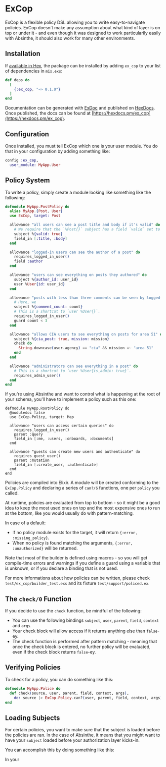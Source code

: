 # ExCop

ExCop is a flexible policy DSL allowing you to write easy-to-navigate policies. ExCop doesn't make any assumption
about what kind of layer is on top or under it - and even though it was designed to work particularily easily
with Absinthe, it should also work for many other environments.

## Installation

If [available in Hex](https://hex.pm/docs/publish), the package can be installed
by adding `ex_cop` to your list of dependencies in `mix.exs`:

```elixir
def deps do
  [
    {:ex_cop, "~> 0.1.0"}
  ]
end
```

Documentation can be generated with [ExDoc](https://github.com/elixir-lang/ex_doc)
and published on [HexDocs](https://hexdocs.pm). Once published, the docs can
be found at [https://hexdocs.pm/ex_cop](https://hexdocs.pm/ex_cop).

## Configuration

Once installed, you must tell ExCop which one is your user module. You do that in your configuration by adding
something like:

```elixir
config :ex_cop,
  user_module: MyApp.User
```

## Policy System

To write a policy, simply create a module looking like something like the following:

```elixir
defmodule MyApp.PostPolicy do
  alias MyApp.{Post, User}
  use ExCop, target: Post

  allowance "all users can see a post title and body if it's valid" do
    # We require that the `%Post{}` subject has a field `valid` set to `true`.
    subject %{valid: true}
    field_in [:title, :body]
  end

  allowance "logged-in users can see the author of a post" do
    requires_logged_in_user()
    field :author
  end

  allowance "users can see everything on posts they authored" do
    subject %{author_id: user_id}
    user %User{id: user_id}
  end

  allowance "posts with less than three comments can be seen by logged-in users" do
    # Here, we 
    subject %{comment_count: count}
    # This is a shortcut to `user %User{}`.
    requires_logged_in_user()
    guard count < 3
  end

  allowance "allows CIA users to see everything on posts for area 51" do
    subject %{cia_post: true, mission: mission}
    check do
      String.downcase(user.agency) == "cia" && mission =~ "area 51"
    end
  end

  allowance "administrators can see everything in a post" do
    # This is a shortcut to `user %User{is_admin: true}`.
    requires_admin_user()
  end
end
```

If you're using Absinthe and want to control what is happening at the root of your schema, you'll have to
implement a policy such as this one:

```
defmodule MyApp.RootPolicy do
  @moduledoc false
  use ExCop.Policy, target: Map

  allowance "users can access certain queries" do
    requires_logged_in_user()
    parent :query
    field_in [:me, :users, :onboards, :documents]
  end

  allowance "guests can create new users and authenticate" do
    requires_guest_user()
    parent :mutation
    field_in [:create_user, :authenticate]
  end
end
```

Policies are compiled into Elixir. A module will be created conforming to the `ExCop.Policy` and
declaring a series of `can?/6` functions, one per `policy` you called.

At runtime, policies are evaluated from top to bottom - so it might be a good idea to keep the most used ones
on top and the most expensive ones to run at the bottom, like you would usually do with pattern-matching.

In case of a default:
- If no policy module exists for the target, it will return `{:error, :missing_policy}`.
- When no policy is found matching the arguments, `{:error, :unauthorized}` will be returned.

Note that most of the builder is defined using macros - so you will get compile-time errors and warnings
if you define a guard using a variable that is unknown, or if you declare a binding that is not used.

For more informations about how policies can be written, please check `test/ex_cop/builder_test.exs` and
its fixture `test/support/policed.ex`.

## The `check/0` Function

If you decide to use the `check` function, be mindful of the following:

- You can use the following bindings `subject`, `user`, `parent`, `field`, `context` and `args`.
- Your check block will allow access if it returns anything else than `false`-ey.
- The check function is performed after pattern matching - meaning that once the check block is entered, no further policy will be evaluated, even if the check block returns `false`-ey.

## Verifying Policies

To check for a policy, you can do something like this:

```elixir
defmodule MyApp.Police do
  def check(source, user, parent, field, context, args),
    do: source |> ExCop.Policy.can?(user, parent, field, context, args)
end
```

## Loading Subjects

For certain policies, you want to make sure that the subject is loaded before the policies are ran. In the
case of Absinthe, it means that you might want to have your `subject` loaded before your authorization layer
kicks-in.

You can accomplish this by doing something like this:

In your 
```

```
